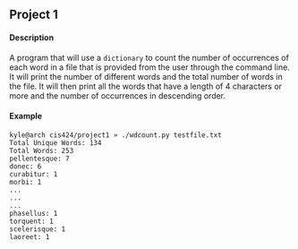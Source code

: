 Project 1
---------
#### Description
  A program that will use a `dictionary` to count the number of occurrences of each word in a file that is provided from the user through the command line. It will print the number of different words and the total number of words in the file. It will then print all the words that have a length of 4 characters or more and the number of occurrences in descending order.

#### Example
  ```
  kyle@arch cis424/project1 » ./wdcount.py testfile.txt
  Total Unique Words: 134
  Total Words: 253
  pellentesque: 7
  donec: 6
  curabitur: 1
  morbi: 1
  ...
  ...
  ...
  phasellus: 1
  torquent: 1
  scelerisque: 1
  laoreet: 1
  ```
